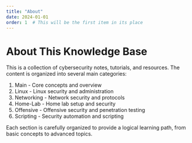 ```yaml
---
title: "About"
date: 2024-01-01
order: 1  # This will be the first item in its place
---
```


# About This Knowledge Base

This is a collection of cybersecurity notes, tutorials, and resources. The content is organized into several main categories:

1. Main - Core concepts and overview
2. Linux - Linux security and administration
3. Networking - Network security and protocols
4. Home-Lab - Home lab setup and security
5. Offensive - Offensive security and penetration testing
6. Scripting - Security automation and scripting

Each section is carefully organized to provide a logical learning path, from basic concepts to advanced topics.

